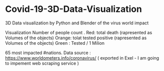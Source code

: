 # Covid-19-3D-Data-Visualization
3D Data visualization by Python and Blender of the virus world impact 

Visualization Number of people count .
Red:    total death            (rapresented as Volumes of the objects)
Orange: tolat tested positive  (rapresented as Volumes of the objects)
Green : Tested / 1 Milion

65 most impacted #nations.
Data source : https://www.worldometers.info/coronavirus/ ( exported in Exel - I am going to impement web scraping service ) 

